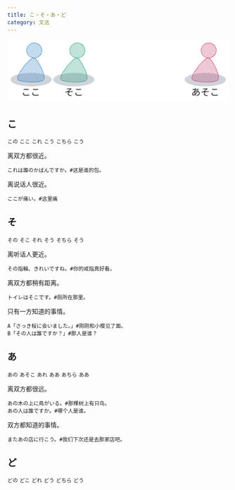 ```yaml
---
title: こ・そ・あ・ど
category: 文法
---
```


![ko-so-a-do](/static/imgs/japanese-ko-so-a-do.svg)

## こ

`この`
`ここ`
`これ`
`こう`
`こちら`
`こう`

离双方都很近。

```example
これは誰のかばんですか。#这是谁的包。
```

离说话人很近。

```example
ここが痛い。#这里痛
```

## そ

`その`
`そこ`
`それ`
`そう`
`そちら`
`そう`

离听话人更近。

```example
その指輪、きれいですね。#你的戒指真好看。
```

离双方都稍有距离。

```example
トイレはそこです。#厕所在那里。
```

只有一方知道的事情。

```example
A「さっき桜に会いました。」#刚刚和小樱见了面。
B「その人は誰ですか？」#那人是谁？
```

## あ

`あの`
`あそこ`
`あれ`
`ああ`
`あちら`
`ああ`

离双方都很远。

```example
あの木の上に鳥がいる。#那棵树上有只鸟。
あの人は誰ですか。#哪个人是谁。
```

双方都知道的事情。

```example
またあの店に行こう。#我们下次还是去那家店吧。
```

## ど

`どの`
`どこ`
`どれ`
`どう`
`どちら`
`どう`
